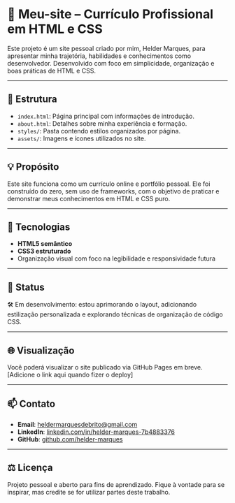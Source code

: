 # 📄 Meu-site – Currículo Profissional em HTML e CSS

Este projeto é um site pessoal criado por mim, Helder Marques, para apresentar minha trajetória, habilidades e conhecimentos como desenvolvedor. Desenvolvido com foco em simplicidade, organização e boas práticas de HTML e CSS.

---

## 📁 Estrutura

- `index.html`: Página principal com informações de introdução.
- `about.html`: Detalhes sobre minha experiência e formação.
- `styles/`: Pasta contendo estilos organizados por página.
- `assets/`: Imagens e ícones utilizados no site.

---

## 💡 Propósito

Este site funciona como um currículo online e portfólio pessoal. Ele foi construído do zero, sem uso de frameworks, com o objetivo de praticar e demonstrar meus conhecimentos em HTML e CSS puro.

---

## 🧪 Tecnologias

- **HTML5 semântico**
- **CSS3 estruturado**
- Organização visual com foco na legibilidade e responsividade futura

---

## 📍 Status

🛠️ Em desenvolvimento: estou aprimorando o layout, adicionando estilização personalizada e explorando técnicas de organização de código CSS.

---

## 🌐 Visualização

Você poderá visualizar o site publicado via GitHub Pages em breve. [Adicione o link aqui quando fizer o deploy]

---

## 📫 Contato

- **Email**: heldermarquesdebrito@gmail.com  
- **LinkedIn**: [linkedin.com/in/helder-marques-7b4883376](https://www.linkedin.com/in/helder-marques-7b4883376/)  
- **GitHub**: [github.com/helder-marques](https://github.com/helder-marques)

---

## ⚖️ Licença

Projeto pessoal e aberto para fins de aprendizado. Fique à vontade para se inspirar, mas credite se for utilizar partes deste trabalho.

